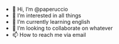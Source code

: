 - 👋 Hi, I’m @paperuccio
- 👀 I’m interested in all things
- 🌱 I’m currently learning english
- 💞️ I’m looking to collaborate on whatever
- 📫 How to reach me via email

<!---
paperuccio/paperuccio is a ✨ special ✨ repository because its `README.md` (this file) appears on your GitHub profile.
You can click the Preview link to take a look at your changes.
--->

